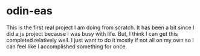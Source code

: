 # odin-eas

This is the first real project I am doing from scratch. It has been a bit since I did a js project because I was busy with life. But, I think I can get this completed relatively well. I just want to do it mostly if not all on my own so I can feel like I accomplished something for once.